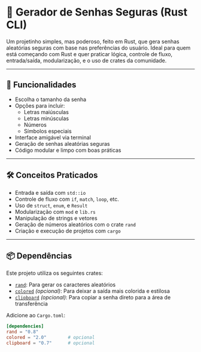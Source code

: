 # 🔐 Gerador de Senhas Seguras (Rust CLI)

Um projetinho simples, mas poderoso, feito em Rust, que gera senhas aleatórias seguras com base nas preferências do usuário. Ideal para quem está começando com Rust e quer praticar lógica, controle de fluxo, entrada/saída, modularização, e o uso de crates da comunidade.

---

## 🚀 Funcionalidades

- Escolha o tamanho da senha
- Opções para incluir:
  - Letras maiúsculas
  - Letras minúsculas
  - Números
  - Símbolos especiais
- Interface amigável via terminal
- Geração de senhas aleatórias seguras
- Código modular e limpo com boas práticas

---

## 🛠️ Conceitos Praticados

- Entrada e saída com `std::io`
- Controle de fluxo com `if`, `match`, `loop`, etc.
- Uso de `struct`, `enum`, e `Result`
- Modularização com `mod` e `lib.rs`
- Manipulação de strings e vetores
- Geração de números aleatórios com o crate `rand`
- Criação e execução de projetos com `cargo`

---

## 📦 Dependências

Este projeto utiliza os seguintes crates:

- [`rand`](https://crates.io/crates/rand): Para gerar os caracteres aleatórios
- [`colored`](https://crates.io/crates/colored) _(opcional)_: Para deixar a saída mais colorida e estilosa
- [`clipboard`](https://crates.io/crates/clipboard) _(opcional)_: Para copiar a senha direto para a área de transferência

Adicione ao `Cargo.toml`:

```toml
[dependencies]
rand = "0.8"
colored = "2.0"        # opcional
clipboard = "0.7"      # opcional
```
